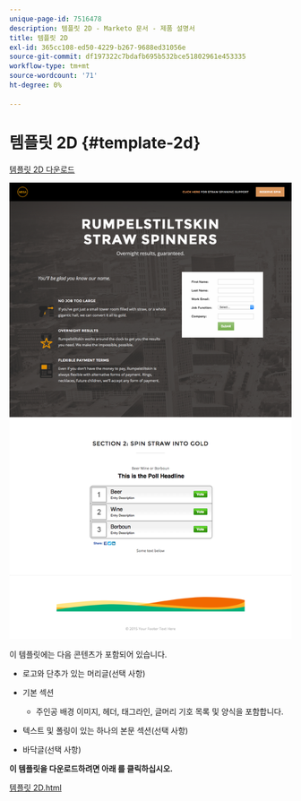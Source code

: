 ```yaml
---
unique-page-id: 7516478
description: 템플릿 2D - Marketo 문서 - 제품 설명서
title: 템플릿 2D
exl-id: 365cc108-ed50-4229-b267-9688ed31056e
source-git-commit: df197322c7bdafb695b532bce51802961e453335
workflow-type: tm+mt
source-wordcount: '71'
ht-degree: 0%

---
```


# 템플릿 2D {#template-2d}

[템플릿 2D 다운로드](https://experienceleague.adobe.com/landing/marketo/lp-templates/template-2d.html)

![](assets/image2015-6-4-9-3a38-3a47.png)

이 템플릿에는 다음 콘텐츠가 포함되어 있습니다.

* 로고와 단추가 있는 머리글(선택 사항)
* 기본 섹션

   * 주인공 배경 이미지, 헤더, 태그라인, 글머리 기호 목록 및 양식을 포함합니다.

* 텍스트 및 폴링이 있는 하나의 본문 섹션(선택 사항)
* 바닥글(선택 사항)

**이 템플릿을 다운로드하려면 아래 를 클릭하십시오.**

[템플릿 2D.html](https://experienceleague.adobe.com/landing/marketo/lp-templates/template-2d.html)
